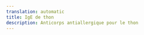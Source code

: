 ```yaml
---
translation: automatic
title: IgE de thon
description: Anticorps antiallergique pour le thon
---
```


